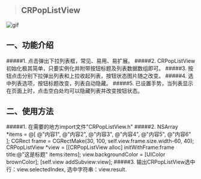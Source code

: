 > ## CRPopListView
>
![gif](https://pan.baidu.com/s/1slqz1bJ)
## 一、功能介绍
#####1. 点击弹出下拉列表框，常见、易用、易扩展。
#####2. CRPopListView初始化极其简单，只要实例化并附带按钮标题及列表数据数组即可。
#####3. 按钮点击分别下拉弹出列表和上拉收起列表，按钮状态图片随之改变。
#####4. 选中列表选项，按钮标题改变，列表自动隐藏。
#####5. 已设置手势，当列表显示在页面上时，点击空白处均可以隐藏列表并改变按钮状态。
## 二、使用方法
#####1. 在需要的地方import文件"CRPopListView.h"
#####2.     NSArray *items = @[
                       @"内容1",
                       @"内容2",
                       @"内容3",
                       @"内容4",
                       @"内容5",
                       @"内容6"
                       ];
    CGRect frame = CGRectMake(30, 100, self.view.frame.size.width-60, 40);
    CRPopListView *view = [[CRPopListView alloc] initWithFrame:frame title:@"这是标题" items:items];
    view.backgroundColor = [UIColor brownColor];
    [self.view addSubview:view];
#####3. 输出CRPopListView选中行：view.selectedIndex, 选中字符串：view.result.
